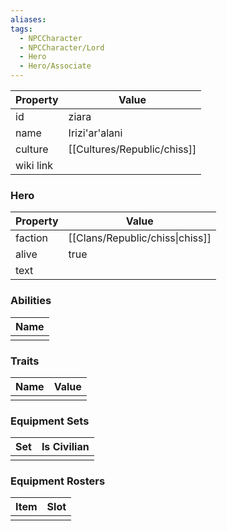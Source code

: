 ```yaml
---
aliases: 
tags:
  - NPCCharacter
  - NPCCharacter/Lord
  - Hero
  - Hero/Associate
---
```


| Property  | Value          |
| :-------- | -------------- |
| id        | ziara          |
| name      | Irizi'ar'alani |
| culture   | [[Cultures/Republic/chiss]]      |
| wiki link |                |
### Hero
| Property | Value                           |
| -------- | ------------------------------- |
| faction  | [[Clans/Republic/chiss\|chiss]] |
| alive    | true                            |
| text     |                                 |

### Abilities
| Name |
| :--: |
|      |

### Traits
| Name | Value |
| ---- | ----- |
|      |       |

### Equipment Sets
| Set | Is Civilian |
| --- | ----------- |
|     |             |

### Equipment Rosters
| Item | Slot |
| ---- | ---- |
|      |      |
